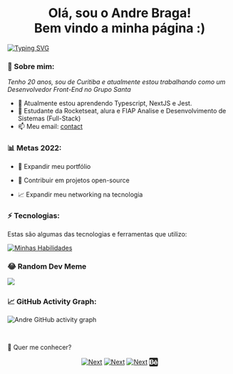 <h1 align='center'>
  Olá, sou o Andre Braga!
  <br/>
  Bem vindo a minha página :)
</h1>

[![Typing SVG](https://readme-typing-svg.herokuapp.com?color=%2336BCF7&center=true&vCenter=true&width=600&lines=Hi+there+👋,+I+am+Andre+Braga;+Welcome+to+My+Profile!;Over+3+years+of+programming+experience;Always+learning+new+things+;Front+End+&+Designer+enthusiast+;React+community+member)](https://git.io/typing-svg)
</br>

### 🌻 Sobre mim:

<p>
  <em>
    Tenho 20 anos, sou de Curitiba e atualmente estou trabalhando como um Desenvolvedor Front-End no Grupo Santa
  </em>
</p>

- 🌱 Atualmente estou aprendendo Typescript, NextJS e Jest.
- 🚀 Estudante da Rocketseat, alura e FIAP Analise e Desenvolvimento de Sistemas (Full-Stack)
- 📫 Meu email: [contact](mailto:contato.andredevbr@gmail.com)


### 📊 Metas 2022:

- 📂 Expandir meu portfólio

- 🤝 Contribuir em projetos open-source

- 📈 Expandir meu networking na tecnologia


### ⚡ Tecnologias:

Estas são algumas das tecnologias e ferramentas que utilizo:

[![Minhas Habilidades](https://skillicons.dev/icons?i=html,css,js,ts,jest,react,nextjs,styledcomponents,sass,tailwind
)](https://skillicons.dev)

### 😂 Random Dev Meme
<img src="https://random-memer.herokuapp.com/" width="512px"/>

<!--   GitHub stats graph -->
### 📈 GitHub Activity Graph:
![Andre GitHub activity graph](https://activity-graph.herokuapp.com/graph?username=andrelnext&hide_border=true&theme=redical)

  </br>     
  
  
💬 Quer me conhecer?

<p align="center">
  <a href="https://codepen.io/andrebc" target="blank"><img align="center" src="https://cdn.jsdelivr.net/npm/simple-icons@3.0.1/icons/codepen.svg" alt="Next" height="20" width="20" /></a>
  <a href="https://www.linkedin.com/in/andre-cristo-998341200" target="blank"><img align="center" src="https://cdn.jsdelivr.net/npm/simple-icons@3.0.1/icons/linkedin.svg" alt="Next" height="20" width="20" /></a>
  <a href="https://stackoverflow.com/users/15325407/andre-cristo" target="blank"><img align="center" src="https://cdn.jsdelivr.net/npm/simple-icons@3.0.1/icons/stackoverflow.svg" alt="Next" height="20" width="20" /></a> 
  <a href="https://www.behance.net/andrbraga4" target="blank"><img align="center" src="https://raw.githubusercontent.com/devicons/devicon/master/icons/behance/behance-plain.svg" alt="Next" height="20" width="20" /></a> 
</p>
